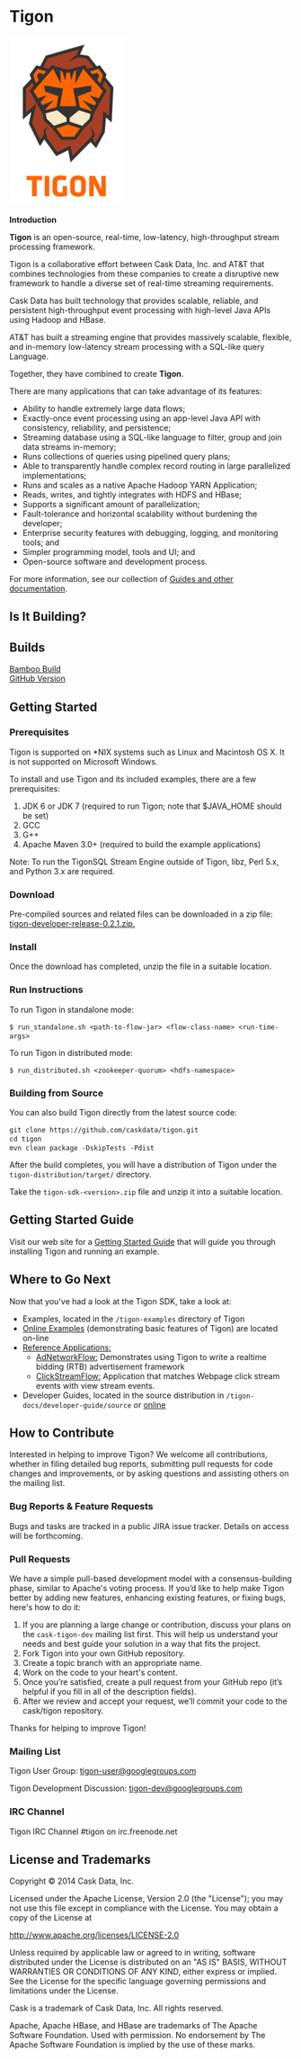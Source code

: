 # Tigon

![Tigon Logo](/tigon-docs/developer-guide/source/_images/tigon.png)

**Introduction**

**Tigon** is an open-source, real-time, low-latency, high-throughput stream processing framework.

Tigon is a collaborative effort between Cask Data, Inc. and AT&T that combines 
technologies from these companies to create a disruptive new framework to handle a diverse
set of real-time streaming requirements.

Cask Data has built technology that provides scalable, reliable, and persistent high-throughput
event processing with high-level Java APIs using Hadoop and HBase.

AT&T has built a streaming engine that provides massively scalable, flexible, and in-memory
low-latency stream processing with a SQL-like query Language.

Together, they have combined to create **Tigon**.

There are many applications that can take advantage of its features:

- Ability to handle extremely large data flows;
- Exactly-once event processing using an app-level Java API with consistency, reliability, and persistence;
- Streaming database using a SQL-like language to filter, group and join data streams in-memory;
- Runs collections of queries using pipelined query plans;
- Able to transparently handle complex record routing in large parallelized implementations;
- Runs and scales as a native Apache Hadoop YARN Application;
- Reads, writes, and tightly integrates with HDFS and HBase;
- Supports a significant amount of parallelization;
- Fault-tolerance and horizontal scalability without burdening the developer;
- Enterprise security features with debugging, logging, and monitoring tools; and
- Simpler programming model, tools and UI; and
- Open-source software and development process.

For more information, see our collection of 
[Guides and other documentation](http://docs.cask.co/tigon/current/en/index.html).

## Is It Building?

Builds                                                            
------------------------------------------------------------------
[Bamboo Build](https://builds.cask.co/browse/TIGON)                 
[GitHub Version](https://github.com/caskdata/tigon/releases/latest) 


## Getting Started

### Prerequisites

Tigon is supported on *NIX systems such as Linux and Macintosh OS X.
It is not supported on Microsoft Windows.

To install and use Tigon and its included examples, there are a few prerequisites:

  1. JDK 6 or JDK 7 (required to run Tigon; note that $JAVA_HOME should be set)
  2. GCC
  3. G++
  4. Apache Maven 3.0+ (required to build the example applications)
  
Note: To run the TigonSQL Stream Engine outside of Tigon, libz, Perl 5.x, and Python 3.x are required.

### Download

Pre-compiled sources and related files can be downloaded in a zip file: 
[tigon-developer-release-0.2.1.zip.](http://repository.cask.co/downloads/co/cask/tigon/tigon-developer-release/0.2.1/tigon-developer-release-0.2.1.zip)

### Install 

Once the download has completed, unzip the file in a suitable location.

### Run Instructions

To run Tigon in standalone mode:

    $ run_standalone.sh <path-to-flow-jar> <flow-class-name> <run-time-args>

To run Tigon in distributed mode:

    $ run_distributed.sh <zookeeper-quorum> <hdfs-namespace>

### Building from Source

You can also build Tigon directly from the latest source code:

    git clone https://github.com/caskdata/tigon.git
    cd tigon
    mvn clean package -DskipTests -Pdist

After the build completes, you will have a distribution of Tigon under the
`tigon-distribution/target/` directory.  

Take the `tigon-sdk-<version>.zip` file and unzip it into a suitable location.


## Getting Started Guide

Visit our web site for a [Getting Started Guide](http://docs.cask.co/docs/tigon/current/en/getting-started.html)
that will guide you through installing Tigon and running an example.  


## Where to Go Next

Now that you've had a look at the Tigon SDK, take a look at:

- Examples, located in the `/tigon-examples` directory of Tigon
- [Online Examples](http://docs.cask.co/tigon/current/en/examples/index.html) 
  (demonstrating basic features of Tigon) are located on-line
- [Reference Applications:](https://github.com/caskdata/tigon-apps)
  - [AdNetworkFlow:](https://github.com/caskdata/tigon-apps/tree/develop/AdNetworkFlow)
    Demonstrates using Tigon to write a realtime bidding (RTB) advertisement framework
  - [ClickStreamFlow:](https://github.com/caskdata/tigon-apps/tree/develop/ClickStreamFlow)
    Application that matches Webpage click stream events with view stream events.
- Developer Guides, located in the source distribution in `/tigon-docs/developer-guide/source`
  or [online](http://docs.cask.co/tigon/current/en/developer.html)


## How to Contribute

Interested in helping to improve Tigon? We welcome all contributions, whether in filing detailed
bug reports, submitting pull requests for code changes and improvements, or by asking questions and
assisting others on the mailing list.

### Bug Reports & Feature Requests

Bugs and tasks are tracked in a public JIRA issue tracker. Details on access will be forthcoming.

### Pull Requests

We have a simple pull-based development model with a consensus-building phase, similar to Apache's
voting process. If you’d like to help make Tigon better by adding new features, enhancing existing
features, or fixing bugs, here's how to do it:

1. If you are planning a large change or contribution, discuss your plans on the `cask-tigon-dev`
   mailing list first.  This will help us understand your needs and best guide your solution in a
   way that fits the project.
2. Fork Tigon into your own GitHub repository.
3. Create a topic branch with an appropriate name.
4. Work on the code to your heart's content.
5. Once you’re satisfied, create a pull request from your GitHub repo (it’s helpful if you fill in
   all of the description fields).
6. After we review and accept your request, we’ll commit your code to the cask/tigon
   repository.

Thanks for helping to improve Tigon!

### Mailing List

Tigon User Group: 
[tigon-user@googlegroups.com](https://groups.google.com/d/forum/tigon-user)

Tigon Development Discussion: 
[tigon-dev@googlegroups.com](https://groups.google.com/d/forum/tigon-dev)


### IRC Channel

Tigon IRC Channel #tigon on irc.freenode.net


## License and Trademarks

Copyright © 2014 Cask Data, Inc.

Licensed under the Apache License, Version 2.0 (the "License"); you may not use this file except
in compliance with the License. You may obtain a copy of the License at

http://www.apache.org/licenses/LICENSE-2.0

Unless required by applicable law or agreed to in writing, software distributed under the 
License is distributed on an "AS IS" BASIS, WITHOUT WARRANTIES OR CONDITIONS OF ANY KIND, 
either express or implied. See the License for the specific language governing permissions 
and limitations under the License.

Cask is a trademark of Cask Data, Inc. All rights reserved.

Apache, Apache HBase, and HBase are trademarks of The Apache Software Foundation. Used with
permission. No endorsement by The Apache Software Foundation is implied by the use of these marks.

